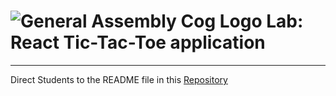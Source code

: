 # ![General Assembly Cog Logo](https://ga-dash.s3.amazonaws.com/production/assets/logo-9f88ae6c9c3871690e33280fcf557f33.png) Lab: React Tic-Tac-Toe application

--------

Direct Students to the README file in this [Repository](/03-tic-tac-toe-lab.md)


